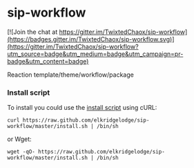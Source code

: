 # sip-workflow

[![Join the chat at https://gitter.im/TwixtedChaox/sip-workflow](https://badges.gitter.im/TwixtedChaox/sip-workflow.svg)](https://gitter.im/TwixtedChaox/sip-workflow?utm_source=badge&utm_medium=badge&utm_campaign=pr-badge&utm_content=badge)

Reaction template/theme/workflow/package

### Install script

To install you could use the [install script](https://raw.github.com/elkridgelodge/sip-workflow/master/install.sh) using cURL:

    curl https://raw.github.com/elkridgelodge/sip-workflow/master/install.sh | /bin/sh

or Wget:

    wget -qO- https://raw.github.com/elkridgelodge/sip-workflow/master/install.sh | /bin/sh
